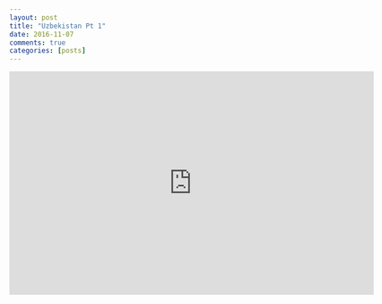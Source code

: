 ```yaml
---
layout: post
title: "Uzbekistan Pt 1"
date: 2016-11-07
comments: true
categories: [posts]
---
```


<iframe width="650" height="400" src="https://www.youtube.com/embed/7L0gfYI4Sls" frameborder="0" allowfullscreen></iframe>
